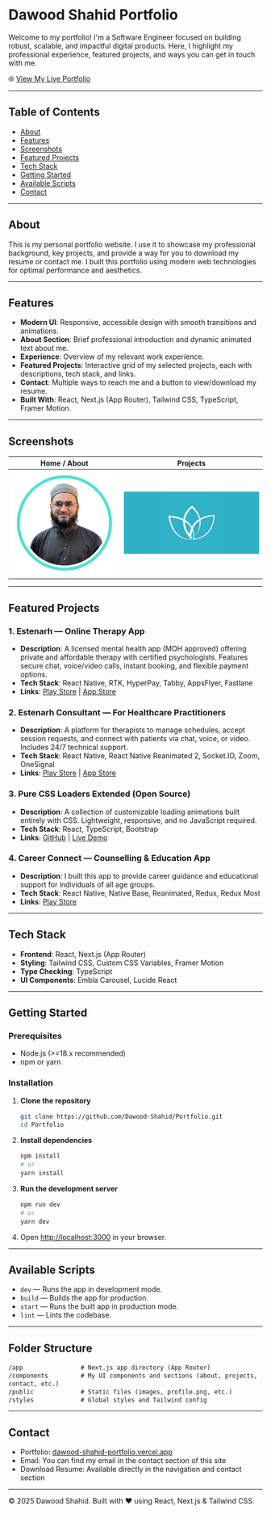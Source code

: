 # Dawood Shahid Portfolio

Welcome to my portfolio! I'm a Software Engineer focused on building robust, scalable, and impactful digital products. Here, I highlight my professional experience, featured projects, and ways you can get in touch with me.

🌐 [View My Live Portfolio](https://dawood-shahid-portfolio.vercel.app/)

---

## Table of Contents

- [About](#about)
- [Features](#features)
- [Screenshots](#screenshots)
- [Featured Projects](#featured-projects)
- [Tech Stack](#tech-stack)
- [Getting Started](#getting-started)
- [Available Scripts](#available-scripts)
- [Contact](#contact)

---

## About

This is my personal portfolio website. I use it to showcase my professional background, key projects, and provide a way for you to download my resume or contact me. I built this portfolio using modern web technologies for optimal performance and aesthetics.

---

## Features

- **Modern UI**: Responsive, accessible design with smooth transitions and animations.
- **About Section**: Brief professional introduction and dynamic animated text about me.
- **Experience**: Overview of my relevant work experience.
- **Featured Projects**: Interactive grid of my selected projects, each with descriptions, tech stack, and links.
- **Contact**: Multiple ways to reach me and a button to view/download my resume.
- **Built With**: React, Next.js (App Router), Tailwind CSS, TypeScript, Framer Motion.

---

## Screenshots

| Home / About                           | Projects                                    |
| -------------------------------------- | ------------------------------------------- |
| ![Home Screenshot](public/profile.png) | ![Projects Screenshot](public/estenarh.png) |

---

## Featured Projects

### 1. Estenarh — Online Therapy App

- **Description**: A licensed mental health app (MOH approved) offering private and affordable therapy with certified psychologists. Features secure chat, voice/video calls, instant booking, and flexible payment options.
- **Tech Stack**: React Native, RTK, HyperPay, Tabby, AppsFlyer, Fastlane
- **Links**: [Play Store](https://play.google.com/store/apps/details?id=com.estenarh.app) | [App Store](https://apps.apple.com/us/app/estenarh-online-therapy-app/id1529172019)

### 2. Estenarh Consultant — For Healthcare Practitioners

- **Description**: A platform for therapists to manage schedules, accept session requests, and connect with patients via chat, voice, or video. Includes 24/7 technical support.
- **Tech Stack**: React Native, React Native Reanimated 2, Socket.IO, Zoom, OneSignal
- **Links**: [Play Store](https://play.google.com/store/apps/details?id=com.consultant.estenarh.app) | [App Store](https://apps.apple.com/us/app/estenarh-consultant-app/id1663499493)

### 3. Pure CSS Loaders Extended (Open Source)

- **Description**: A collection of customizable loading animations built entirely with CSS. Lightweight, responsive, and no JavaScript required.
- **Tech Stack**: React, TypeScript, Bootstrap
- **Links**: [GitHub](https://github.com/iomechs/pure-css-loaders-extended) | [Live Demo](https://pure-css-loaders-extended.netlify.app/#/)

### 4. Career Connect — Counselling & Education App

- **Description**: I built this app to provide career guidance and educational support for individuals of all age groups.
- **Tech Stack**: React Native, Native Base, Reanimated, Redux, Redux Most
- **Links**: [Play Store](https://play.google.com/store/apps/details?id=club.careerconnect.app&hl=en&gl=US)

---

## Tech Stack

- **Frontend**: React, Next.js (App Router)
- **Styling**: Tailwind CSS, Custom CSS Variables, Framer Motion
- **Type Checking**: TypeScript
- **UI Components**: Embla Carousel, Lucide React

---

## Getting Started

### Prerequisites

- Node.js (>=18.x recommended)
- npm or yarn

### Installation

1. **Clone the repository**

   ```bash
   git clone https://github.com/Dawood-Shahid/Portfolio.git
   cd Portfolio
   ```

2. **Install dependencies**

   ```bash
   npm install
   # or
   yarn install
   ```

3. **Run the development server**

   ```bash
   npm run dev
   # or
   yarn dev
   ```

4. Open [http://localhost:3000](http://localhost:3000) in your browser.

---

## Available Scripts

- `dev` — Runs the app in development mode.
- `build` — Builds the app for production.
- `start` — Runs the built app in production mode.
- `lint` — Lints the codebase.

---

## Folder Structure

```
/app                # Next.js app directory (App Router)
/components         # My UI components and sections (about, projects, contact, etc.)
/public             # Static files (images, profile.png, etc.)
/styles             # Global styles and Tailwind config
```

---

## Contact

- Portfolio: [dawood-shahid-portfolio.vercel.app](https://dawood-shahid-portfolio.vercel.app/)
- Email: You can find my email in the contact section of this site
- Download Resume: Available directly in the navigation and contact section

---

© 2025 Dawood Shahid. Built with ❤️ using React, Next.js & Tailwind CSS.

